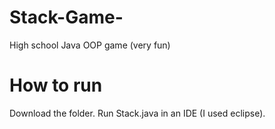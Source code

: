 # Stack-Game-
High school Java OOP game (very fun)

# How to run
Download the folder. Run Stack.java in an IDE (I used eclipse).
